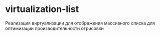 # virtualization-list
Реализация виртуализации для отображения массивного списка для оптимизации производительности отрисовки
